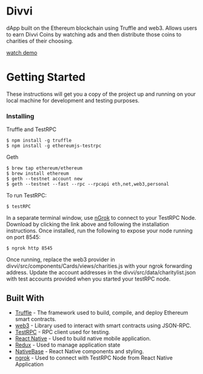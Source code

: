 
# Divvi
dApp built on the Ethereum blockchain using Truffle and web3. Allows users to earn Divvi Coins by watching ads and then distribute those coins to charities of their choosing.

[watch demo](https://youtu.be/P6dwDKgz4kU)

# Getting Started
These instructions will get you a copy of the project up and running on your local machine for development and testing purposes.


### Installing

Truffle and TestRPC

```
$ npm install -g truffle
$ npm install -g ethereumjs-testrpc
```

Geth

```
$ brew tap ethereum/ethereum
$ brew install ethereum
$ geth --testnet account new
$ geth --testnet --fast --rpc --rpcapi eth,net,web3,personal
```

To run TestRPC:

```
$ testRPC
```

In a separate terminal window, use [nGrok](https://ngrok.com/docs/2) to connect to your TestRPC Node. Download by clicking the link above and following the installation instructions. Once installed, run the following to expose your node running on port 8545:

```
$ ngrok http 8545
```

Once running, replace the web3 provider in divvi/src/components/Cards/views/charities.js with your ngrok forwarding address. Update the account addresses in the divvi/src/data/charitylist.json with test accounts provided when you started your testRPC node.

## Built With

* [Truffle](http://truffleframework.com/) - The framework used to build, compile, and deploy Ethereum smart contracts.
* [web3](https://github.com/ethereum/web3.js/) - Library used to interact with smart contracts using JSON-RPC.
* [TestRPC](https://github.com/ethereumjs/testrpc) - RPC client used for testing.
* [React Native](https://facebook.github.io/react-native/) - Used to build native mobile application.
* [Redux](http://redux.js.org/) - Used to manage application state
* [NativeBase](https://nativebase.io/) - React Native components and styling.
* [ngrok](https://ngrok.com/docs/2) - Used to connect with TestRPC Node from React Native Application

